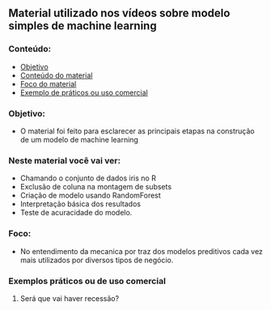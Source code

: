 
## Material utilizado nos vídeos sobre modelo simples de machine learning

### Conteúdo:
  * [Objetivo](#Objetivo)
  * [Conteúdo do material](#Neste-material-você-vai-ver)
  * [Foco do material](#Foco)        
  * [Exemplo de práticos ou uso comercial](#Exemplos-práticos-ou-de-uso-comercial)

### Objetivo:
- O material foi feito para esclarecer as principais etapas na construção de um modelo de machine learning

### Neste material você vai ver:
- Chamando o conjunto de dados iris no R
- Exclusão de coluna na montagem de subsets
- Criação de modelo usando RandomForest
- Interpretação básica dos resultados
- Teste de acuracidade do modelo.

### Foco: 
- No entendimento da mecanica por traz dos modelos preditivos cada vez mais utilizados por diversos tipos de negócio.

### Exemplos práticos ou de uso comercial
  1. Será que vai haver recessão?
  
